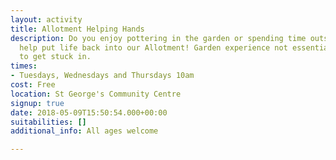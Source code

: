 ```yaml
---
layout: activity
title: Allotment Helping Hands
description: Do you enjoy pottering in the garden or spending time outside? Come and
  help put life back into our Allotment! Garden experience not essential just a willingness
  to get stuck in.
times:
- Tuesdays, Wednesdays and Thursdays 10am
cost: Free
location: St George's Community Centre
signup: true
date: 2018-05-09T15:50:54.000+00:00
suitabilities: []
additional_info: All ages welcome

---
```


